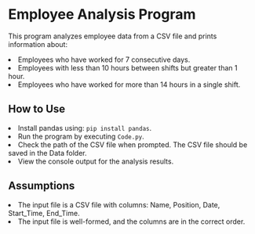 <h1>Employee Analysis Program</h1>
    <p>This program analyzes employee data from a CSV file and prints information about:</p>
    <li>Employees who have worked for 7 consecutive days.</li>
    <li>Employees with less than 10 hours between shifts but greater than 1 hour.</li>
    <li>Employees who have worked for more than 14 hours in a single shift.</li>


<h2>How to Use</h2>
        <li>Install pandas using: <code>pip install pandas</code>.</li>
        <li>Run the program by executing <code>Code.py</code>.</li>
        <li>Check the path of the CSV file when prompted. The CSV file should be saved in the Data folder.</li>
        <li>View the console output for the analysis results.</li>

<h2>Assumptions</h2>
    <li>The input file is a CSV file with columns: Name, Position, Date, Start_Time, End_Time.</li>
    <li>The input file is well-formed, and the columns are in the correct order.</li>
